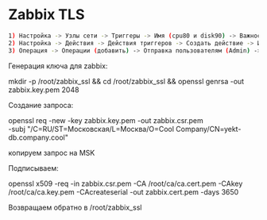 # Zabbix TLS

```bash
1) Настройка -> Узлы сети -> Триггеры -> Имя (cpu80 и disk90) -> Важность (чрезвычайная) -> Выражение (abs >= 80|>=90)
2) Настройка -> Действия -> Действия триггеров -> Создать действие -> Имя (по заданию) -> Условия -> Тип (Триггер) -> Оператор (равно) -> Триггеры (cpu80 и disk90)
3) Операция -> Операции (добавить) -> Отправка пользователям (Admin) -> Отправка только через Line
```




Генерация ключа для zabbix:

mkdir -p /root/zabbix_ssl && cd /root/zabbix_ssl && openssl genrsa -out zabbix.key.pem 2048

Создание запроса:

openssl req -new -key zabbix.key.pem -out zabbix.csr.pem \
-subj "/C=RU/ST=Московская/L=Москва/O=Cool Company/CN=yekt-db.company.cool"

копируем запрос на MSK

Подписываем:

openssl x509 -req -in zabbix.csr.pem -CA /root/ca/ca.cert.pem -CAkey /root/ca/ca.key.pem -CAcreateserial -out zabbix.cert.pem -days 3650

Возвращаем обратно в /root/zabbix_ssl

